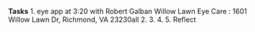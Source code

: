 **Tasks**
	1. eye app at 3:20 with Robert Galban Willow Lawn Eye Care : 1601 Willow Lawn Dr, Richmond, VA 23230all
	2.
	3.
	4.
	5.
Reflect 
